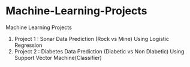 # Machine-Learning-Projects
Machine Learning Projects
1. Project 1 : Sonar Data Prediction (Rock vs Mine) Using Logistic Regression
2. Project 2 : Diabetes Data Prediction (Diabetic vs Non DIabetic) Using Support Vector Machine(Classifier)
